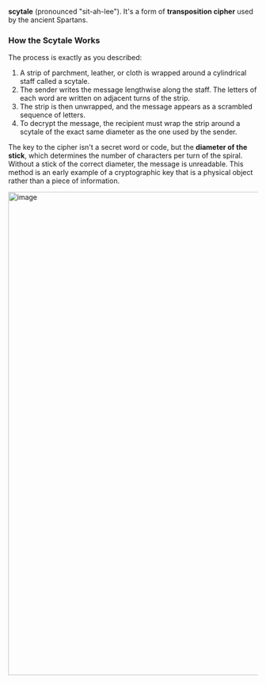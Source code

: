 **scytale** (pronounced "sit-ah-lee").  It's a form of **transposition cipher** used by the ancient Spartans.

### How the Scytale Works

The process is exactly as you described:

1.  A strip of parchment, leather, or cloth is wrapped around a cylindrical staff called a scytale.
2.  The sender writes the message lengthwise along the staff. The letters of each word are written on adjacent turns of the strip.
3.  The strip is then unwrapped, and the message appears as a scrambled sequence of letters.
4.  To decrypt the message, the recipient must wrap the strip around a scytale of the exact same diameter as the one used by the sender.

The key to the cipher isn't a secret word or code, but the **diameter of the stick**, which determines the number of characters per turn of the spiral. Without a stick of the correct diameter, the message is unreadable. This method is an early example of a cryptographic key that is a physical object rather than a piece of information.



<img width="1906" height="976" alt="image" src="https://github.com/user-attachments/assets/968a8266-8f9d-4484-bd9f-b324e877198a" />
